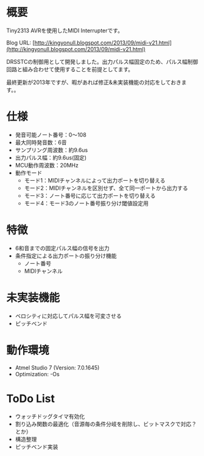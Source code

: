 # 概要
Tiny2313 AVRを使用したMIDI Interrupterです。

Blog URL: [http://kingyonull.blogspot.com/2013/09/midi-v21.html](http://kingyonull.blogspot.com/2013/09/midi-v21.html)

DRSSTCの制御用として開発しました。出力パルス幅固定のため、パルス幅制御回路と組み合わせて使用することを前提としてます。

最終更新が2013年ですが、暇があれば修正&未実装機能の対応をしておきます。。

# 仕様
- 発音可能ノート番号：0～108
- 最大同時発音数：6音
- サンプリング周波数：約9.6us
- 出力パルス幅：約9.6us(固定)
- MCU動作周波数：20MHz
- 動作モード
    - モード1：MIDIチャンネルによって出力ポートを切り替える
	- モード2：MIDIチャンネルを区別せず、全て同一ポートから出力する
	- モード3：ノート番号に応じて出力ポートを切り替える
	- モード4：モード3のノート番号振り分け閾値設定用

# 特徴
- 6和音までの固定パルス幅の信号を出力
- 条件指定による出力ポートの振り分け機能
    - ノート番号
    - MIDIチャンネル

# 未実装機能
- ベロシティに対応してパルス幅を可変させる
- ピッチベンド

# 動作環境
- Atmel Studio 7 (Version: 7.0.1645)
- Optimization: -Os

# ToDo List
- ウォッチドッグタイマ有効化
- 割り込み関数の最適化（音源毎の条件分岐を削除し、ビットマスクで対応？とか）
- 構造整理
- ピッチベンド実装
